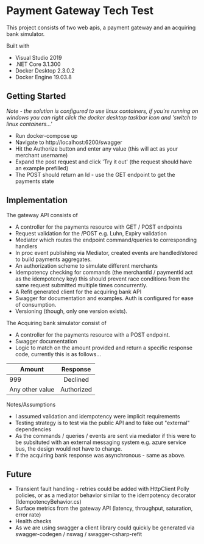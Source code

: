 # Payment Gateway Tech Test

This project consists of two web apis, a payment gateway and an acquiring bank simulator. 

Built with 
- Visual Studio 2019
- .NET Core 3.1.300
- Docker Desktop 2.3.0.2
- Docker Engine 19.03.8

## Getting Started

*Note - the solution is configured to use linux containers, if you're running on windows you can right click the docker desktop taskbar icon and 'switch to linux containers...'*

- Run docker-compose up 
- Navigate to http://localhost:6200/swagger
- Hit the Authorize button and enter any value (this will act as your merchant username)
- Expand the post request and click 'Try it out' (the request should have an example prefilled)
- The POST should return an Id - use the GET endpoint to get the payments state

## Implementation

The gateway API consists of

- A controller for the payments resource with GET / POST endpoints
- Request validation for the /POST e.g. Luhn, Expiry validation
- Mediator which routes the endpoint command/queries to corresponding handlers
- In proc event publishing via Mediator, created events are handled/stored to build payments aggregates.
- An authorization scheme to simulate different merchants
- Idempotency checking for commands (the merchantId / paymentId act as the idempotency key) this should prevent race conditions from the same request submitted multiple times concurrently.
- A Refit generated client for the acquiring bank API
- Swagger for documentation and examples. Auth is configured for ease of consumption.
- Versioning (though, only one version exists).

The Acquiring bank simulator consist of

- A controller for the payments resource with a POST endpoint.
- Swagger documentation
- Logic to match on the amount provided and return a specific response code, currently this is as follows...

|      Amount     |     Response    |
|-----------------|:---------------:|
| 999             |    Declined     |
| Any other value |    Authorized   |

Notes/Assumptions

- I assumed validation and idempotency were implicit requirements
- Testing strategy is to test via the public API and to fake out "external" dependencies
- As the commands / queries / events are sent via mediator if this were to be subsituted with an external messaging system e.g. azure service bus, the design would not have to change.
- If the acquiring bank response was asynchronous - same as above.

## Future

- Transient fault handling - retries could be added with HttpClient Polly policies, or as a mediator behavior similar to the idempotency decorator (IdempotencyBehavior.cs)
- Surface metrics from the gateway API (latency, throughput, saturation, error rate)
- Health checks
- As we are using swagger a client library could quickly be generated via swagger-codegen / nswag / swagger-csharp-refit
